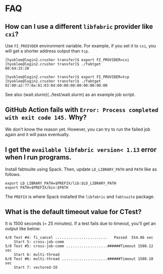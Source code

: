 # FAQ

## How can I use a different `libfabric` provider like `cxi`?

 Use `FI_PROIVDER` environment variable.
 For example, if you set it to `cxi`, 
 you will get a shorter address output than `tcp`.
 
```
[hyoklee@login2.crusher transfer]$ export FI_PROVIDER=cxi
[hyoklee@login2.crusher transfer]$ ./fabtget
00:64:25:20
 
[hyoklee@login2.crusher transfer]$ export FI_PROVIDER=tcp
[hyoklee@login2.crusher transfer]$ ./fabtget
02:00:a2:77:0a:81:03:0d:00:00:00:00:00:00:00:00
```

  See also (wait.slurm)(../test/wait.slurm) as an example job script.

## GitHub Action fails with `Error: Process completed with exit code 145.` Why?

  We don't know the reason yet. However, you can try to run the failed job
  again and it will pass eventually.
  
## I get the `available libfabric version< 1.13` error when I run programs.

  Install fabtsuite using Spack.
  Then, update `LD_LIBRARY_PATH` and `PATH` like as follows.

```
export LD_LIBRARY_PATH=$PREFIX/lib:$LD_LIBRARY_PATH
export PATH=$PREFIX/bin:$PATH
```

  The `PREFIX` is where Spack installed the `libfabric` and `fabtsuite` package.

## What is the default timeout value for CTest?

  It is 1500 seconds (= 25 minutes).
  If a test fails due to timeout, you'll get an output like below:

```
4/8 Test #4: fi_cancel ........................   Passed  554.06 sec
    Start 5: cross-job-comm
5/8 Test #5: cross-job-comm ...................######Timeout 1500.12 sec
    Start 6: multi-thread
6/8 Test #6: multi-thread .....................######Timeout 1500.10 sec
    Start 7: vectored-IO
```

